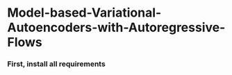 # Model-based-Variational-Autoencoders-with-Autoregressive-Flows

### First, install all requirements
